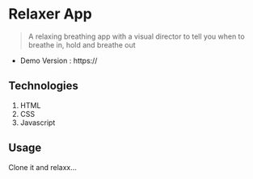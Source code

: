 # Relaxer App

> A relaxing breathing app with a visual director to tell you when to breathe in, hold and breathe out

- Demo Version : https://

## Technologies

1. HTML
2. CSS
3. Javascript

## Usage

Clone it and relaxx...
